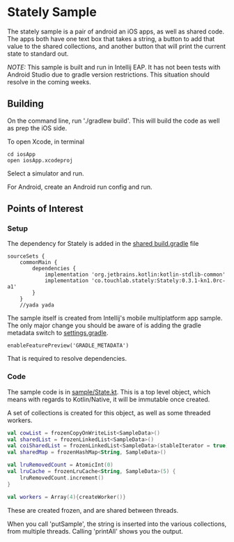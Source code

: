 # Stately Sample

The stately sample is a pair of android an iOS apps, as well as shared code.
The apps both have one text box that takes a string, a button to add that value to the shared collections, and another
button that will print the current state to standard out.

*NOTE:* This sample is built and run in Intellij EAP. It has not been tests with Android Studio due to gradle version
restrictions. This situation should resolve in the coming weeks.

## Building

On the command line, run './gradlew build'. This will build the code as well as prep the iOS side.

To open Xcode, in terminal

```
cd iosApp
open iosApp.xcodeproj 
```

Select a simulator and run.

For Android, create an Android run config and run.

## Points of Interest

### Setup

The dependency for Stately is added in the [shared build.gradle](app/build.gradle) file


```
sourceSets {
    commonMain {
        dependencies {
            implementation 'org.jetbrains.kotlin:kotlin-stdlib-common'
            implementation 'co.touchlab.stately:Stately:0.3.1-kn1.0rc-a1'
        }
    }
    //yada yada
```

The sample itself is created from Intellij's mobile multiplatform app sample. The only major change you 
should be aware of is adding the gradle metadata switch to [settings.gradle](settings.gradle).

```
enableFeaturePreview('GRADLE_METADATA')
```

That is required to resolve dependencies.

### Code

The sample code is in [sample/State.kt](app/src/commonMain/kotlin/sample/State.kt). This is a top level
object, which means with regards to Kotlin/Native, it will be immutable once created.

A set of collections is created for this object, as well as some threaded workers.

```kotlin
val cowList = frozenCopyOnWriteList<SampleData>()
val sharedList = frozenLinkedList<SampleData>()
val coiSharedList = frozenLinkedList<SampleData>(stableIterator = true)
val sharedMap = frozenHashMap<String, SampleData>()

val lruRemovedCount = AtomicInt(0)
val lruCache = frozenLruCache<String, SampleData>(5) {
    lruRemovedCount.increment()
}

val workers = Array(4){createWorker()}

```

These are created frozen, and are shared between threads.

When you call 'putSample', the string is inserted into the various collections, from multiple threads.
Calling 'printAll' shows you the output.